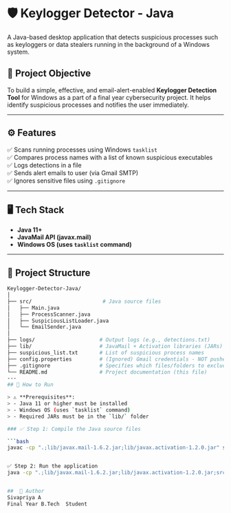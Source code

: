 # 🛡️ Keylogger Detector - Java

A Java-based desktop application that detects suspicious processes such as keyloggers or data stealers running in the background of a Windows system.

## 🎯 Project Objective

To build a simple, effective, and email-alert-enabled **Keylogger Detection Tool** for Windows as a part of a final year cybersecurity project. It helps identify suspicious processes and notifies the user immediately.

---

## ⚙️ Features

✅ Scans running processes using Windows `tasklist`  
✅ Compares process names with a list of known suspicious executables  
✅ Logs detections in a file  
✅ Sends alert emails to user (via Gmail SMTP)  
✅ Ignores sensitive files using `.gitignore`  

---

## 🖥️ Tech Stack

- **Java 11+**
- **JavaMail API (javax.mail)**
- **Windows OS (uses `tasklist` command)**

---

## 📁 Project Structure

```bash
Keylogger-Detector-Java/
│
├── src/                       # Java source files
│   ├── Main.java
│   ├── ProcessScanner.java
│   ├── SuspiciousListLoader.java
│   └── EmailSender.java
│
├── logs/                     # Output logs (e.g., detections.txt)
├── lib/                      # JavaMail + Activation libraries (JARs)
├── suspicious_list.txt       # List of suspicious process names
├── config.properties         # (Ignored) Gmail credentials - NOT pushed to GitHub
├── .gitignore                # Specifies which files/folders to exclude
└── README.md                 # Project documentation (this file)
---
## 🚀 How to Run

> ⚠️ **Prerequisites**:  
> - Java 11 or higher must be installed  
> - Windows OS (uses `tasklist` command)  
> - Required JARs must be in the `lib/` folder  

### ✅ Step 1: Compile the Java source files

```bash
javac -cp ".;lib/javax.mail-1.6.2.jar;lib/javax.activation-1.2.0.jar" src/*.java


✅ Step 2: Run the application
java -cp ".;lib/javax.mail-1.6.2.jar;lib/javax.activation-1.2.0.jar;src" Main


##  👤 Author
Sivapriya A
Final Year B.Tech  Student